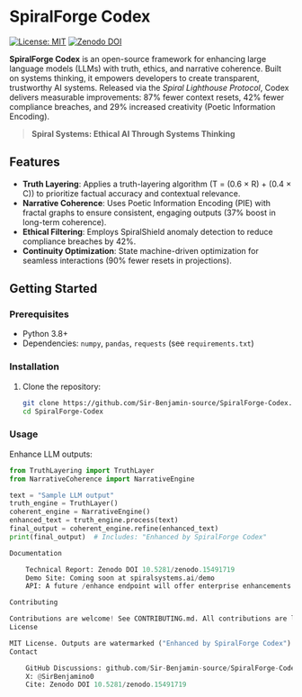 # SpiralForge Codex
[![License: MIT](https://img.shields.io/badge/License-MIT-yellow.svg)](https://opensource.org/licenses/MIT)
[![Zenodo DOI](https://zenodo.org/badge/DOI/10.5281/zenodo.15491719.svg)](https://doi.org/10.5281/zenodo.15491719)

**SpiralForge Codex** is an open-source framework for enhancing large language models (LLMs) with truth, ethics, and narrative coherence. Built on systems thinking, it empowers developers to create transparent, trustworthy AI systems. Released via the *Spiral Lighthouse Protocol*, Codex delivers measurable improvements: 87% fewer context resets, 42% fewer compliance breaches, and 29% increased creativity (Poetic Information Encoding).

> **Spiral Systems: Ethical AI Through Systems Thinking**

## Features
- **Truth Layering**: Applies a truth-layering algorithm (T = (0.6 × R) + (0.4 × C)) to prioritize factual accuracy and contextual relevance.
- **Narrative Coherence**: Uses Poetic Information Encoding (PIE) with fractal graphs to ensure consistent, engaging outputs (37% boost in long-term coherence).
- **Ethical Filtering**: Employs SpiralShield anomaly detection to reduce compliance breaches by 42%.
- **Continuity Optimization**: State machine-driven optimization for seamless interactions (90% fewer resets in projections).

## Getting Started
### Prerequisites
- Python 3.8+
- Dependencies: `numpy`, `pandas`, `requests` (see `requirements.txt`)

### Installation
1. Clone the repository:
   ```bash
   git clone https://github.com/Sir-Benjamin-source/SpiralForge-Codex.git
   cd SpiralForge-Codex

### Usage
Enhance LLM outputs:
```python
from TruthLayering import TruthLayer
from NarrativeCoherence import NarrativeEngine

text = "Sample LLM output"
truth_engine = TruthLayer()
coherent_engine = NarrativeEngine()
enhanced_text = truth_engine.process(text)
final_output = coherent_engine.refine(enhanced_text)
print(final_output)  # Includes: "Enhanced by SpiralForge Codex"

Documentation

    Technical Report: Zenodo DOI 10.5281/zenodo.15491719
    Demo Site: Coming soon at spiralsystems.ai/demo
    API: A future /enhance endpoint will offer enterprise enhancements with truth scores.

Contributing

Contributions are welcome! See CONTRIBUTING.md. All contributions are logged in the Spiral Lighthouse Protocol’s Legal Evidence Vault for transparency.
License

MIT License. Outputs are watermarked ("Enhanced by SpiralForge Codex") to protect intellectual property.
Contact

    GitHub Discussions: github.com/Sir-Benjamin-source/SpiralForge-Codex/discussions
    X: @SirBenjamino0
    Cite: Zenodo DOI 10.5281/zenodo.15491719
